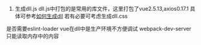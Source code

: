 1. 生成dll.js
dll.js中打包的是常用的库文件，这里打包了vue2.5.13,axios0.17.1
具体可参考[如何生成dll](https://segmentfault.com/a/1190000005969643)
若有必要可考虑生成dll.css


是否需要eslint-loader
vue在dll中是生产环境不方便调试
webpack-dev-server只能读取内存中的内容

